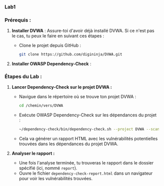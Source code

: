 ### Lab1

### Prérequis :
1. **Installer DVWA** : Assure-toi d'avoir déjà installé DVWA. Si ce n'est pas le cas, tu peux le faire en suivant ces étapes :
   - Clone le projet depuis GitHub :
     ```bash
     git clone https://github.com/digininja/DVWA.git
     ```


2. **Installer OWASP Dependency-Check** :
   

### Étapes du Lab :

1. **Lancer Dependency-Check sur le projet DVWA :**
   - Navigue dans le répertoire où se trouve ton projet DVWA :
     ```bash
     cd /chemin/vers/DVWA
     ```
   - Exécute OWASP Dependency-Check sur les dépendances du projet :
     ```bash
     ~/dependency-check/bin/dependency-check.sh --project DVWA --scan /chemin/vers/DVWA --format HTML --out report
     ```
   - Cela va générer un rapport HTML avec les vulnérabilités potentielles trouvées dans les dépendances du projet DVWA.

2. **Analyser le rapport :**
   - Une fois l'analyse terminée, tu trouveras le rapport dans le dossier spécifié (ici, nommé `report`).
   - Ouvre le fichier `dependency-check-report.html` dans un navigateur pour voir les vulnérabilités trouvées.
